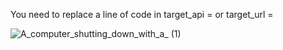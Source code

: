 You need to replace a line of code in target_api = or target_url =

![A_computer_shutting_down_with_a_ (1)](https://github.com/user-attachments/assets/fea49b45-4525-4313-bf7c-62c4ca269503)

